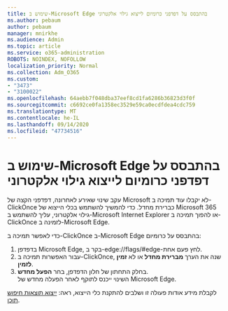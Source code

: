 ```yaml
---
title: שימוש ב-Microsoft Edge בהתבסס על דפדפני כרומיום לייצוא גילוי אלקטרוני
ms.author: pebaum
author: pebaum
manager: mnirkhe
ms.audience: Admin
ms.topic: article
ms.service: o365-administration
ROBOTS: NOINDEX, NOFOLLOW
localization_priority: Normal
ms.collection: Adm_O365
ms.custom:
- "3473"
- "3100022"
ms.openlocfilehash: 64aebb7f048dba37eef8cd1fa6286b36823d3f0f
ms.sourcegitcommit: c6692ce0fa1358ec3529e59ca0ecdfdea4cdc759
ms.translationtype: MT
ms.contentlocale: he-IL
ms.lasthandoff: 09/14/2020
ms.locfileid: "47734516"
---
```

# <a name="using-microsoft-edge-based-on-chromium-browsers-for-ediscovery-export"></a>שימוש ב-Microsoft Edge בהתבסס על דפדפני כרומיום לייצוא גילוי אלקטרוני

עקב שינוי שאירע לאחרונה, דפדפני הקצה של Microsoft לא יקבלו עוד תמיכה ב-ClickOnce כברירת מחדל. כדי להמשיך להשתמש בכלי הייצוא של Microsoft 365 גילוי אלקטרוני, עליך להשתמש ב-Microsoft Internet Explorer או להפוך תמיכה ב-ClickOnce לזמינה ב-Microsoft Edge. 

כדי לאפשר תמיכה ב-ClickOnce ב-Microsoft Edge בהתבסס על כרומיום: 
1. בדפדפן Microsoft Edge, בקר ב-edge://flags/#edge-לחץ פעם אחת.
2. עבור האפשרות תמיכה ב-ClickOnce, שנה את הערך **מברירת מחדל** או לא **זמין** **לזמין**. 
3. בחלק התחתון של חלון הדפדפן, בחר **הפעל מחדש**. <br>
 השינוי ייכנס לתוקף לאחר הפעלה מחדש של Microsoft Edge. 

לקבלת מידע אודות פעולה זו ושלבים להתקנת כלי הייצוא, ראה: [ ייצוא תוצאות חיפוש תוכן](https://docs.microsoft.com/microsoft-365/compliance/export-search-results).